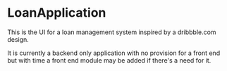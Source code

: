 # LoanApplication

This is the UI for a loan management system inspired by a dribbble.com design. 

It is currently a backend only application with no provision for a front end but with time a front end module may be added if there's a need for it.

